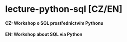 # lecture-python-sql [CZ/EN]

#### CZ: Workshop o SQL prostřednictvím Pythonu
#### EN: Workshop about SQL via Python
